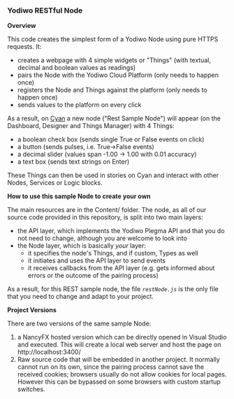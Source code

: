 ### __Yodiwo RESTful Node__

__Overview__

This code creates the simplest form of a Yodiwo Node using pure HTTPS requests. It:
- creates a webpage with 4 simple widgets or "Things" (with textual, decimal and boolean values as readings)
- pairs the Node with the Yodiwo Cloud Platform (only needs to happen once)
- registers the Node and Things against the platform (only needs to happen once)
- sends values to the platform on every click

As a result, on [Cyan](https://cyan.yodiwo.com) a new node ("Rest Sample Node") will appear (on the Dashboard, Designer and Things Manager) with 4 Things:
- a boolean check box (sends single True or False events on click)
- a button (sends pulses, i.e. True->False events)
- a decimal slider (values span -1.00 -> 1.00 with 0.01 accuracy)
- a text box (sends text strings on Enter)

These Things can then be used in stories on Cyan and interact with other Nodes, Services or Logic blocks.

__How to use this sample Node to create your own__

The main resources are in the Content/ folder. The node, as all of our source code provided in this repository, is split into two main layers:
- the API layer, which implements the Yodiwo Plegma API and that you do not need to change, although you are welcome to look into
- the Node layer, which is basically *your* layer:
    -  it specifies the node's Things, and if custom, Types as well
    -  it initiates and uses the API layer to send events
    -  it receives callbacks from the API layer (e.g. gets informed about errors or the outcome of the pairing process)

As a result, for this REST sample node, the file *`restNode.js`* is the only file that you need to change and adapt to your project.

__Project Versions__

There are two versions of the same sample Node:
 1. a NancyFX hosted version which can be directly opened in Visual Studio and executed. This will create a local web server and host the page  on http://localhost:3400/
 2. Raw source code that will be embedded in another project. It normally cannot run on its own, since the pairing process cannot save the received cookies; browsers usually do not allow cookies for local pages. However this can be bypassed on some browsers with custom startup switches.

